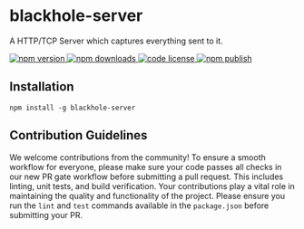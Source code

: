 # blackhole-server

A HTTP/TCP Server which captures everything sent to it.

<a href="https://www.npmjs.com/package/blackhole-server">
  <img alt="npm version" src="https://img.shields.io/npm/v/blackhole-server.svg">
  <img alt="npm downloads" src="https://img.shields.io/npm/dm/blackhole-server.svg">
  <img alt="code license" src="https://img.shields.io/github/license/vs4vijay/blackhole-server">
  <img alt="npm publish" src="https://github.com/vs4vijay/blackhole-server/workflows/npm publish/badge.svg">
</a>

## Installation

```shell
npm install -g blackhole-server
```

## Contribution Guidelines

We welcome contributions from the community! To ensure a smooth workflow for everyone, please make sure your code passes all checks in our new PR gate workflow before submitting a pull request. This includes linting, unit tests, and build verification. Your contributions play a vital role in maintaining the quality and functionality of the project. Please ensure you run the `lint` and `test` commands available in the `package.json` before submitting your PR.
